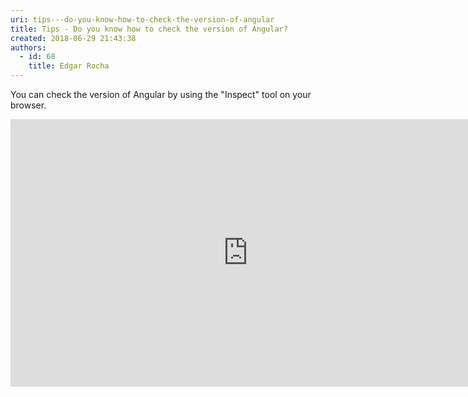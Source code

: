 ```yaml
---
uri: tips---do-you-know-how-to-check-the-version-of-angular
title: Tips - Do you know how to check the version of Angular?
created: 2018-06-29 21:43:38
authors:
  - id: 68
    title: Edgar Rocha
---
```





<span class='intro'> ​​You can check the version of Angular by using the &quot;Inspect&quot; tool on your browser.​<br> </span>

<div class="ms-rtestate-read ms-rte-embedcode ms-rte-embedil ms-rtestate-notify">
   <iframe width="760" height="428" src="https&#58;//www.youtube.com/embed/jVpV4lwie50" frameborder="0"></iframe>&#160;</div>
<br>


